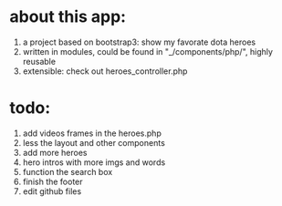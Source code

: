 about this app:
===============
1. a project based on bootstrap3: show my favorate dota heroes
2. written in modules, could be found in "_/components/php/", highly reusable
3. extensible: check out heroes_controller.php

todo:
===============
1. add videos frames in the heroes.php
2. less the layout and other components 
3. add more heroes
4. hero intros with more imgs and words
5. function the search box
6. finish the footer
7. edit github files